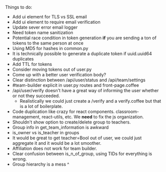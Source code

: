 Things to do:
* Add ui element for TLS vs SSL email
* Add ui element to require email verification
* Update sever error email logger
* Need token name sanitization
* Potential race condition in token generation **if** you are sending a ton of tokens to the same person at once
* Using MD5 for hashes in common.py
* It is technically possible to generate a duplicate token if uuid.uuid64 duplicates
* Add TTL for tokens
* Consider moving tokens out of user.py
* Come up with a better user verification body?
* Clear distinction between /api/user/status and /api/team/settings
* #team-builder explicit in user.py routes and front-page.coffee
* /api/user/verify doesn't have a great way of informing the user whether or not they succeeded.
  * Realistically we could just create a /verify and a verify.coffee but that is a lot of boilerplate.
* Code duplication like crazy for react components. classroom-management, react-utils, etc. We **need** to fix the js organization.
* Shouldn't show option to create/delete group to teachers.
* Group info in get_team_information is awkward
* is_owner vs is_teacher in groups
* It would be great to get teacher=Bool out of user, we could just aggregate it and it would be a lot smoother.
* Affiliation does not work for team builder.
* Clear confusion between is_n_of_group, using TIDs for everything is wrong.
* Group hierarchy is a mess ^
